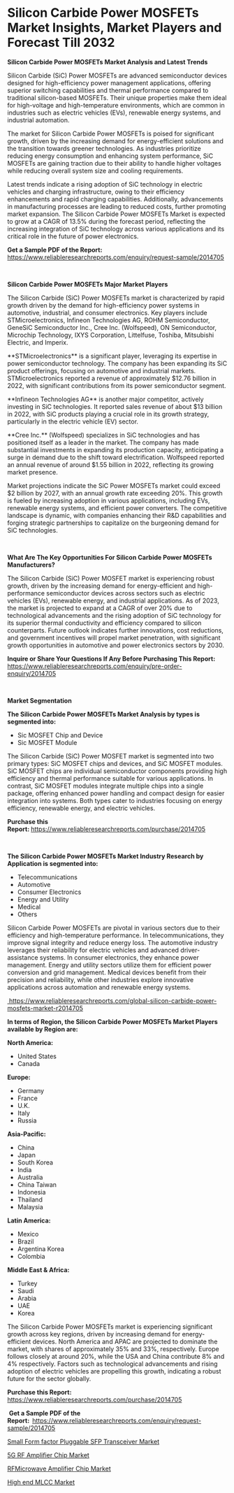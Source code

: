 <p><h1>Silicon Carbide Power MOSFETs Market Insights, Market Players and Forecast Till 2032</h1></p><p><strong>Silicon Carbide Power MOSFETs Market Analysis and Latest Trends</strong></p>
<p><p>Silicon Carbide (SiC) Power MOSFETs are advanced semiconductor devices designed for high-efficiency power management applications, offering superior switching capabilities and thermal performance compared to traditional silicon-based MOSFETs. Their unique properties make them ideal for high-voltage and high-temperature environments, which are common in industries such as electric vehicles (EVs), renewable energy systems, and industrial automation.</p><p>The market for Silicon Carbide Power MOSFETs is poised for significant growth, driven by the increasing demand for energy-efficient solutions and the transition towards greener technologies. As industries prioritize reducing energy consumption and enhancing system performance, SiC MOSFETs are gaining traction due to their ability to handle higher voltages while reducing overall system size and cooling requirements.</p><p>Latest trends indicate a rising adoption of SiC technology in electric vehicles and charging infrastructure, owing to their efficiency enhancements and rapid charging capabilities. Additionally, advancements in manufacturing processes are leading to reduced costs, further promoting market expansion. The Silicon Carbide Power MOSFETs Market is expected to grow at a CAGR of 13.5% during the forecast period, reflecting the increasing integration of SiC technology across various applications and its critical role in the future of power electronics.</p></p>
<p><strong>Get a Sample PDF of the Report:&nbsp;</strong> <a href="https://www.reliableresearchreports.com/enquiry/request-sample/2014705?utm_campaign=112&utm_medium=2&utm_source=Github&utm_content=ia&utm_term=17012025&utm_id=silicon-carbide-power-mosfets">https://www.reliableresearchreports.com/enquiry/request-sample/2014705</a></p>
<p>&nbsp;</p>
<p><strong>Silicon Carbide Power MOSFETs Major Market Players</strong></p>
<p><p>The Silicon Carbide (SiC) Power MOSFETs market is characterized by rapid growth driven by the demand for high-efficiency power systems in automotive, industrial, and consumer electronics. Key players include STMicroelectronics, Infineon Technologies AG, ROHM Semiconductor, GeneSiC Semiconductor Inc., Cree Inc. (Wolfspeed), ON Semiconductor, Microchip Technology, IXYS Corporation, Littelfuse, Toshiba, Mitsubishi Electric, and Imperix.</p><p>**STMicroelectronics** is a significant player, leveraging its expertise in power semiconductor technology. The company has been expanding its SiC product offerings, focusing on automotive and industrial markets. STMicroelectronics reported a revenue of approximately $12.76 billion in 2022, with significant contributions from its power semiconductor segment.</p><p>**Infineon Technologies AG** is another major competitor, actively investing in SiC technologies. It reported sales revenue of about $13 billion in 2022, with SiC products playing a crucial role in its growth strategy, particularly in the electric vehicle (EV) sector.</p><p>**Cree Inc.** (Wolfspeed) specializes in SiC technologies and has positioned itself as a leader in the market. The company has made substantial investments in expanding its production capacity, anticipating a surge in demand due to the shift toward electrification. Wolfspeed reported an annual revenue of around $1.55 billion in 2022, reflecting its growing market presence.</p><p>Market projections indicate the SiC Power MOSFETs market could exceed $2 billion by 2027, with an annual growth rate exceeding 20%. This growth is fueled by increasing adoption in various applications, including EVs, renewable energy systems, and efficient power converters. The competitive landscape is dynamic, with companies enhancing their R&D capabilities and forging strategic partnerships to capitalize on the burgeoning demand for SiC technologies.</p></p>
<p>&nbsp;</p>
<p><strong>What Are The Key Opportunities For Silicon Carbide Power MOSFETs Manufacturers?</strong></p>
<p><p>The Silicon Carbide (SiC) Power MOSFET market is experiencing robust growth, driven by the increasing demand for energy-efficient and high-performance semiconductor devices across sectors such as electric vehicles (EVs), renewable energy, and industrial applications. As of 2023, the market is projected to expand at a CAGR of over 20% due to technological advancements and the rising adoption of SiC technology for its superior thermal conductivity and efficiency compared to silicon counterparts. Future outlook indicates further innovations, cost reductions, and government incentives will propel market penetration, with significant growth opportunities in automotive and power electronics sectors by 2030.</p></p>
<p><strong>Inquire or Share Your Questions If Any Before Purchasing This Report:</strong> <a href="https://www.reliableresearchreports.com/enquiry/pre-order-enquiry/2014705?utm_campaign=112&utm_medium=2&utm_source=Github&utm_content=ia&utm_term=17012025&utm_id=silicon-carbide-power-mosfets">https://www.reliableresearchreports.com/enquiry/pre-order-enquiry/2014705</a></p>
<p>&nbsp;</p>
<p><strong>Market Segmentation</strong></p>
<p><strong>The Silicon Carbide Power MOSFETs Market Analysis by types is segmented into:</strong></p>
<p><ul><li>Sic MOSFET Chip and Device</li><li>Sic MOSFET Module</li></ul></p>
<p><p>The Silicon Carbide (SiC) Power MOSFET market is segmented into two primary types: SiC MOSFET chips and devices, and SiC MOSFET modules. SiC MOSFET chips are individual semiconductor components providing high efficiency and thermal performance suitable for various applications. In contrast, SiC MOSFET modules integrate multiple chips into a single package, offering enhanced power handling and compact design for easier integration into systems. Both types cater to industries focusing on energy efficiency, renewable energy, and electric vehicles.</p></p>
<p><strong>Purchase this Report:&nbsp;</strong><a href="https://www.reliableresearchreports.com/purchase/2014705?utm_campaign=112&utm_medium=2&utm_source=Github&utm_content=ia&utm_term=17012025&utm_id=silicon-carbide-power-mosfets">https://www.reliableresearchreports.com/purchase/2014705</a></p>
<p>&nbsp;</p>
<p><strong>The Silicon Carbide Power MOSFETs Market Industry Research by Application is segmented into:</strong></p>
<p><ul><li>Telecommunications</li><li>Automotive</li><li>Consumer Electronics</li><li>Energy and Utility</li><li>Medical</li><li>Others</li></ul></p>
<p><p>Silicon Carbide Power MOSFETs are pivotal in various sectors due to their efficiency and high-temperature performance. In telecommunications, they improve signal integrity and reduce energy loss. The automotive industry leverages their reliability for electric vehicles and advanced driver-assistance systems. In consumer electronics, they enhance power management. Energy and utility sectors utilize them for efficient power conversion and grid management. Medical devices benefit from their precision and reliability, while other industries explore innovative applications across automation and renewable energy systems.</p></p>
<p><a href="https://www.reliableresearchreports.com/global-silicon-carbide-power-mosfets-market-r2014705?utm_campaign=112&utm_medium=2&utm_source=Github&utm_content=ia&utm_term=17012025&utm_id=silicon-carbide-power-mosfets">&nbsp;https://www.reliableresearchreports.com/global-silicon-carbide-power-mosfets-market-r2014705</a></p>
<p><strong>In terms of Region, the Silicon Carbide Power MOSFETs Market Players available by Region are:</strong></p>
<p>
    <p> <strong> North America: </strong>
        <ul>
            <li>United States</li>
            <li>Canada</li>
        </ul>
        </p> 
    <p> <strong> Europe: </strong>
        <ul>
            <li>Germany</li>
            <li>France</li>
            <li>U.K.</li>
            <li>Italy</li>
            <li>Russia</li>
        </ul>
        </p> 
    <p> <strong> Asia-Pacific: </strong>
        <ul>
            <li>China</li>
            <li>Japan</li>
            <li>South Korea</li>
            <li>India</li>
            <li>Australia</li>
            <li>China Taiwan</li>
            <li>Indonesia</li>
            <li>Thailand</li>
            <li>Malaysia</li>
        </ul>
        </p> 
    <p> <strong> Latin America: </strong>
        <ul>
            <li>Mexico</li>
            <li>Brazil</li>
            <li>Argentina Korea</li>
            <li>Colombia</li>
        </ul>
        </p> 
    <p> <strong> Middle East & Africa: </strong>
        <ul>
            <li>Turkey</li>
            <li>Saudi</li>
            <li>Arabia</li>
            <li>UAE</li>
            <li>Korea</li>
        </ul>
    </p>
    </p>
<p><p>The Silicon Carbide Power MOSFETs market is experiencing significant growth across key regions, driven by increasing demand for energy-efficient devices. North America and APAC are projected to dominate the market, with shares of approximately 35% and 33%, respectively. Europe follows closely at around 20%, while the USA and China contribute 8% and 4% respectively. Factors such as technological advancements and rising adoption of electric vehicles are propelling this growth, indicating a robust future for the sector globally.</p></p>
<p><strong>Purchase this Report: </strong><a href="https://www.reliableresearchreports.com/purchase/2014705?utm_campaign=112&utm_medium=2&utm_source=Github&utm_content=ia&utm_term=17012025&utm_id=silicon-carbide-power-mosfets">https://www.reliableresearchreports.com/purchase/2014705</a></p>
<p>&nbsp;<strong>Get a Sample PDF of the Report:&nbsp;&nbsp;</strong><a href="https://www.reliableresearchreports.com/enquiry/request-sample/2014705?utm_campaign=112&utm_medium=2&utm_source=Github&utm_content=ia&utm_term=17012025&utm_id=silicon-carbide-power-mosfets">https://www.reliableresearchreports.com/enquiry/request-sample/2014705</a></p>
<p><strong></strong></p>
<p><p><a href="https://github.com/santosh758595/Market-Research-Report-List-6/blob/main/small-form-factor-pluggable-sfp-transceiver-market.md?utm_campaign=112&utm_medium=2&utm_source=Github&utm_content=ia&utm_term=17012025&utm_id=silicon-carbide-power-mosfets">Small Form factor Pluggable SFP Transceiver Market</a></p><p><a href="https://github.com/klindsey95/Market-Research-Report-List-1/blob/main/5g-rf-amplifier-chip-market.md?utm_campaign=112&utm_medium=2&utm_source=Github&utm_content=ia&utm_term=17012025&utm_id=silicon-carbide-power-mosfets">5G RF Amplifier Chip Market</a></p><p><a href="https://github.com/delindacallegari68/Market-Research-Report-List-1/blob/main/rfmicrowave-amplifier-chip-market.md?utm_campaign=112&utm_medium=2&utm_source=Github&utm_content=ia&utm_term=17012025&utm_id=silicon-carbide-power-mosfets">RFMicrowave Amplifier Chip Market</a></p><p><a href="https://github.com/steidmindy199393/Market-Research-Report-List-1/blob/main/high-end-mlcc-market.md?utm_campaign=112&utm_medium=2&utm_source=Github&utm_content=ia&utm_term=17012025&utm_id=silicon-carbide-power-mosfets">High end MLCC Market</a></p></p>